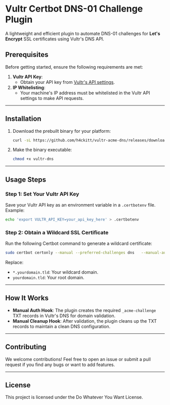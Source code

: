 # Vultr Certbot DNS-01 Challenge Plugin

A lightweight and efficient plugin to automate DNS-01 challenges for **Let's Encrypt** SSL certificates using Vultr's DNS API.

## **Prerequisites**
Before getting started, ensure the following requirements are met:

1. **Vultr API Key**:
    - Obtain your API key from [Vultr's API settings](https://my.vultr.com/settings/#settingsapi).
2. **IP Whitelisting**:
    - Your machine's IP address must be whitelisted in the Vultr API settings to make API requests.

---

## **Installation**

1. Download the prebuilt binary for your platform:
   ```bash
   curl -sL https://github.com/h4ckitt/vultr-acme-dns/releases/download/v1.0.0/vultr-dns-linux-amd64 -o vultr-dns
   ```
2. Make the binary executable:
   ```bash
   chmod +x vultr-dns
   ```

---

## **Usage Steps**

### Step 1: Set Your Vultr API Key
Save your Vultr API key as an environment variable in a `.certbotenv` file.  
Example:
```bash
echo 'export VULTR_API_KEY=your_api_key_here' > .certbotenv
```

### Step 2: Obtain a Wildcard SSL Certificate
Run the following Certbot command to generate a wildcard certificate:
```bash
sudo certbot certonly --manual --preferred-challenges dns   --manual-auth-hook ./vultr-dns   --manual-cleanup-hook ./vultr-dns   -d "*.yourdomain.tld" -d "yourdomain.tld"
```

Replace:
- `*.yourdomain.tld`: Your wildcard domain.
- `yourdomain.tld`: Your root domain.

---

## **How It Works**
- **Manual Auth Hook**: The plugin creates the required `_acme-challenge` TXT records in Vultr's DNS for domain validation.
- **Manual Cleanup Hook**: After validation, the plugin cleans up the TXT records to maintain a clean DNS configuration.

---

## **Contributing**
We welcome contributions! Feel free to open an issue or submit a pull request if you find any bugs or want to add features.

---

## **License**
This project is licensed under the Do Whatever You Want License.

